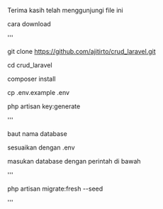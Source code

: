 Terima kasih telah menggunjungi file ini 

cara download 

'''

git clone https://github.com/ajitirto/crud_laravel.git

cd crud_laravel

composer install

cp .env.example .env

php artisan key:generate

'''

baut nama  database 

sesuaikan dengan .env

masukan database dengan perintah di bawah

'''

php artisan migrate:fresh --seed

'''